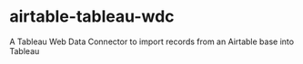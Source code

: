 # airtable-tableau-wdc
A Tableau Web Data Connector to import records from an Airtable base into Tableau
